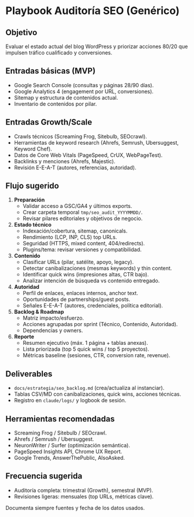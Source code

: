 # Playbook Auditoría SEO (Genérico)

## Objetivo
Evaluar el estado actual del blog WordPress y priorizar acciones 80/20 que impulsen tráfico cualificado y conversiones.

## Entradas básicas (MVP)
- Google Search Console (consultas y páginas 28/90 días).
- Google Analytics 4 (engagement por URL, conversiones).
- Sitemap y estructura de contenidos actual.
- Inventario de contenidos por pilar.

## Entradas Growth/Scale
- Crawls técnicos (Screaming Frog, Sitebulb, SEOcrawl).
- Herramientas de keyword research (Ahrefs, Semrush, Ubersuggest, Keyword Chef).
- Datos de Core Web Vitals (PageSpeed, CrUX, WebPageTest).
- Backlinks y menciones (Ahrefs, Majestic).
- Revisión E-E-A-T (autores, referencias, autoridad). 

## Flujo sugerido
1. **Preparación**
   - Validar acceso a GSC/GA4 y últimos exports.
   - Crear carpeta temporal `tmp/seo_audit_YYYYMMDD/`.
   - Revisar pilares editoriales y objetivos de negocio.
2. **Estado técnico**
   - Indexación/cobertura, sitemap, canonicals.
   - Rendimiento (LCP, INP, CLS) top URLs.
   - Seguridad (HTTPS, mixed content, 404/redirects).
   - Plugins/tema: revisar versiones y compatibilidad.
3. **Contenido**
   - Clasificar URLs (pilar, satélite, apoyo, legacy).
   - Detectar canibalizaciones (mesmas keywords) y thin content.
   - Identificar quick wins (impresiones altas, CTR bajo).
   - Analizar intención de búsqueda vs contenido entregado.
4. **Autoridad**
   - Perfil de enlaces, enlaces internos, anchor text.
   - Oportunidades de partnerships/guest posts.
   - Señales E-E-A-T (autores, credenciales, política editorial).
5. **Backlog & Roadmap**
   - Matriz impacto/esfuerzo.
   - Acciones agrupadas por sprint (Técnico, Contenido, Autoridad).
   - Dependencias y owners.
6. **Reporte**
   - Resumen ejecutivo (máx. 1 página + tablas anexas).
   - Lista priorizada (top 5 quick wins / top 5 proyectos).
   - Métricas baseline (sesiones, CTR, conversion rate, revenue).

## Deliverables
- `docs/estrategia/seo_backlog.md` (crea/actualiza al instanciar).
- Tablas CSV/MD con canibalizaciones, quick wins, acciones técnicas.
- Registro en `claude/logs/` y logbook de sesión.

## Herramientas recomendadas
- Screaming Frog / Sitebulb / SEOcrawl.
- Ahrefs / Semrush / Ubersuggest.
- NeuronWriter / Surfer (optimización semántica).
- PageSpeed Insights API, Chrome UX Report.
- Google Trends, AnswerThePublic, AlsoAsked.

## Frecuencia sugerida
- Auditoría completa: trimestral (Growth), semestral (MVP).
- Revisiones ligeras: mensuales (top URLs, métricas clave).

Documenta siempre fuentes y fecha de los datos usados.
